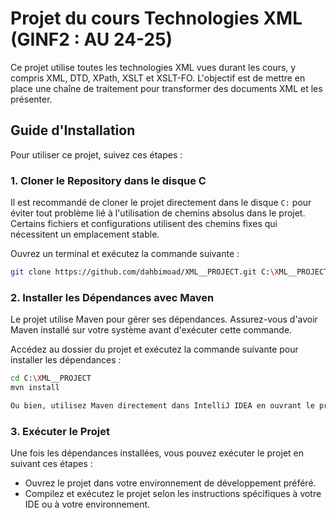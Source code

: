 # Projet du cours Technologies XML (GINF2 : AU 24-25)

Ce projet utilise toutes les technologies XML vues durant les cours, y compris XML, DTD, XPath, XSLT et XSLT-FO. L'objectif est de mettre en place une chaîne de traitement pour transformer des documents XML et les présenter.

## Guide d'Installation

Pour utiliser ce projet, suivez ces étapes :

### 1. Cloner le Repository dans le disque C

Il est recommandé de cloner le projet directement dans le disque `C:` pour éviter tout problème lié à l'utilisation de chemins absolus dans le projet. Certains fichiers et configurations utilisent des chemins fixes qui nécessitent un emplacement stable.

Ouvrez un terminal et exécutez la commande suivante :

```bash
git clone https://github.com/dahbimoad/XML__PROJECT.git C:\XML__PROJECT
```

### 2. Installer les Dépendances avec Maven

Le projet utilise Maven pour gérer ses dépendances. Assurez-vous d'avoir Maven installé sur votre système avant d'exécuter cette commande.

Accédez au dossier du projet et exécutez la commande suivante pour installer les dépendances :

```bash
cd C:\XML__PROJECT
mvn install

Ou bien, utilisez Maven directement dans IntelliJ IDEA en ouvrant le projet, puis en allant dans `View` > `Tool Windows` > `Maven` et en exécutant `install`.
```
### 3. Exécuter le Projet

Une fois les dépendances installées, vous pouvez exécuter le projet en suivant ces étapes :

- Ouvrez le projet dans votre environnement de développement préféré.
- Compilez et exécutez le projet selon les instructions spécifiques à votre IDE ou à votre environnement.
